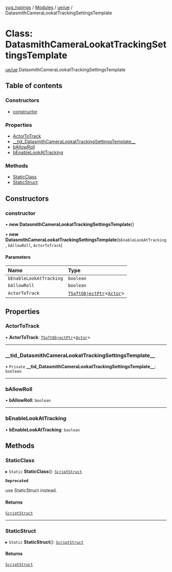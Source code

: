 [yug_typings](../README.md) / [Modules](../modules.md) / [ue/ue](../modules/ue_ue.md) / DatasmithCameraLookatTrackingSettingsTemplate

# Class: DatasmithCameraLookatTrackingSettingsTemplate

[ue/ue](../modules/ue_ue.md).DatasmithCameraLookatTrackingSettingsTemplate

## Table of contents

### Constructors

- [constructor](ue_ue.DatasmithCameraLookatTrackingSettingsTemplate.md#constructor)

### Properties

- [ActorToTrack](ue_ue.DatasmithCameraLookatTrackingSettingsTemplate.md#actortotrack)
- [\_\_tid\_DatasmithCameraLookatTrackingSettingsTemplate\_\_](ue_ue.DatasmithCameraLookatTrackingSettingsTemplate.md#__tid_datasmithcameralookattrackingsettingstemplate__)
- [bAllowRoll](ue_ue.DatasmithCameraLookatTrackingSettingsTemplate.md#ballowroll)
- [bEnableLookAtTracking](ue_ue.DatasmithCameraLookatTrackingSettingsTemplate.md#benablelookattracking)

### Methods

- [StaticClass](ue_ue.DatasmithCameraLookatTrackingSettingsTemplate.md#staticclass)
- [StaticStruct](ue_ue.DatasmithCameraLookatTrackingSettingsTemplate.md#staticstruct)

## Constructors

### constructor

• **new DatasmithCameraLookatTrackingSettingsTemplate**()

• **new DatasmithCameraLookatTrackingSettingsTemplate**(`bEnableLookAtTracking`, `bAllowRoll`, `ActorToTrack`)

#### Parameters

| Name | Type |
| :------ | :------ |
| `bEnableLookAtTracking` | `boolean` |
| `bAllowRoll` | `boolean` |
| `ActorToTrack` | [`TSoftObjectPtr`](../modules/ue_puerts.md#tsoftobjectptr)<[`Actor`](ue_ue.Actor.md)\> |

## Properties

### ActorToTrack

• **ActorToTrack**: [`TSoftObjectPtr`](../modules/ue_puerts.md#tsoftobjectptr)<[`Actor`](ue_ue.Actor.md)\>

___

### \_\_tid\_DatasmithCameraLookatTrackingSettingsTemplate\_\_

• `Private` **\_\_tid\_DatasmithCameraLookatTrackingSettingsTemplate\_\_**: `boolean`

___

### bAllowRoll

• **bAllowRoll**: `boolean`

___

### bEnableLookAtTracking

• **bEnableLookAtTracking**: `boolean`

## Methods

### StaticClass

▸ `Static` **StaticClass**(): [`ScriptStruct`](ue_ue.ScriptStruct.md)

**`Deprecated`**

use StaticStruct instead.

#### Returns

[`ScriptStruct`](ue_ue.ScriptStruct.md)

___

### StaticStruct

▸ `Static` **StaticStruct**(): [`ScriptStruct`](ue_ue.ScriptStruct.md)

#### Returns

[`ScriptStruct`](ue_ue.ScriptStruct.md)
